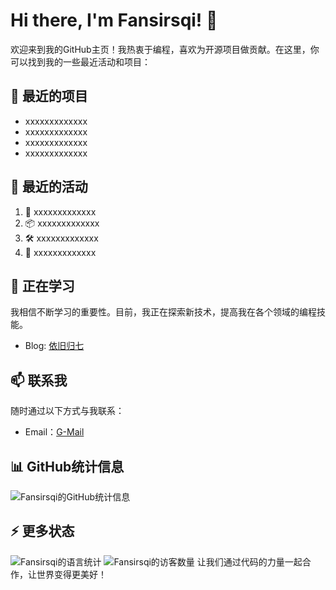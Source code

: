 # Hi there, I'm Fansirsqi! 👋

欢迎来到我的GitHub主页！我热衷于编程，喜欢为开源项目做贡献。在这里，你可以找到我的一些最近活动和项目：

## 🔭 最近的项目

- xxxxxxxxxxxxx
- xxxxxxxxxxxxx
- xxxxxxxxxxxxx
- xxxxxxxxxxxxx

## 🚀 最近的活动

<!--START_SECTION:activity-->
1. 🎉 xxxxxxxxxxxxx
2. 📦 xxxxxxxxxxxxx
3. 🛠️ xxxxxxxxxxxxx
4. 📝 xxxxxxxxxxxxx
<!--END_SECTION:activity-->

## 🌱 正在学习

我相信不断学习的重要性。目前，我正在探索新技术，提高我在各个领域的编程技能。
- Blog: [依旧归七](http://byseven.site)

## 📫 联系我
随时通过以下方式与我联系：
- Email：[G-Mail](fansir.code@gmail.com)

## 📊 GitHub统计信息
![Fansirsqi的GitHub统计信息](https://github-readme-stats.vercel.app/api?username=Fansirsqi&show_icons=true&count_private=true&hide=prs,issues&theme=radical)

## ⚡ 更多状态
![Fansirsqi的语言统计](https://github-readme-stats.vercel.app/api/top-langs/?username=Fansirsqi&layout=compact&theme=radical)
![Fansirsqi的访客数量](https://komarev.com/ghpvc/?username=Fansirsqi&color=blueviolet&style=flat-square)
让我们通过代码的力量一起合作，让世界变得更美好！
